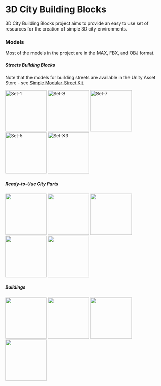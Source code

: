 3D City Building Blocks
========

3D City Building Blocks project aims to provide an easy to use set of resources for the creation of simple 3D city environments. 

### Models ###

Most of the models in the project are in the MAX, FBX, and OBJ format.

##### Streets Building Blocks #####

Note that the models for building streets are available in the Unity Asset Store - see [Simple Modular Street Kit](https://www.assetstore.unity3d.com/#/content/13811 "Simple Modular Street Kit").

<img src="https://raw.githubusercontent.com/grey-eminence/3DCityBB/master/Models/Streets-BuildingBlocks/Screenshots/Set-1.jpg" alt="Set-1" width="130px"/> &#32;
<img src="https://raw.githubusercontent.com/grey-eminence/3DCityBB/master/Models/Streets-BuildingBlocks/Screenshots/Set-3.jpg" alt="Set-3" width="130px"/> &#32;
<img src="https://raw.githubusercontent.com/grey-eminence/3DCityBB/master/Models/Streets-BuildingBlocks/Screenshots/Set-7.jpg" alt="Set-7" width="130px"/> &#32;
<img src="https://raw.githubusercontent.com/grey-eminence/3DCityBB/master/Models/Streets-BuildingBlocks/Screenshots/Set-5.jpg" alt="Set-5" width="130px"/> &#32;
<img src="https://raw.githubusercontent.com/grey-eminence/3DCityBB/master/Models/Streets-BuildingBlocks/Screenshots/Set-X3.jpg" alt="Set-X3" width="130px"/> &#32;

##### Ready-to-Use City Parts #####

<img src="https://raw.githubusercontent.com/grey-eminence/3DCityBB/master/Models/CityParts/Screenshots/CenterPart.jpg" width="130px"/> &#32;
<img src="https://raw.githubusercontent.com/grey-eminence/3DCityBB/master/Models/CityParts/Screenshots/EastPart.jpg" width="130px"/> &#32;
<img src="https://raw.githubusercontent.com/grey-eminence/3DCityBB/master/Models/CityParts/Screenshots/WestPart.jpg" width="130px"/> &#32;
<img src="https://raw.githubusercontent.com/grey-eminence/3DCityBB/master/Models/CityParts/Screenshots/NorthPart.jpg" width="130px"/> &#32;
<img src="https://raw.githubusercontent.com/grey-eminence/3DCityBB/master/Models/CityParts/Screenshots/SouthPart.jpg" width="130px"/> &#32;

##### Buildings #####

<img src="https://raw.githubusercontent.com/grey-eminence/3DCityBB/master/Models/Buildings/House-Blue.jpg" width="130px"/> &#32;
<img src="https://raw.githubusercontent.com/grey-eminence/3DCityBB/master/Models/Buildings/LongHouse.jpg" width="130px"/> &#32;
<img src="https://raw.githubusercontent.com/grey-eminence/3DCityBB/master/Models/Buildings/TriangleBlock.jpg" width="130px"/> &#32;
<img src="https://raw.githubusercontent.com/grey-eminence/3DCityBB/master/Models/Buildings/SquareBlock.jpg" width="130px"/> &#32;
